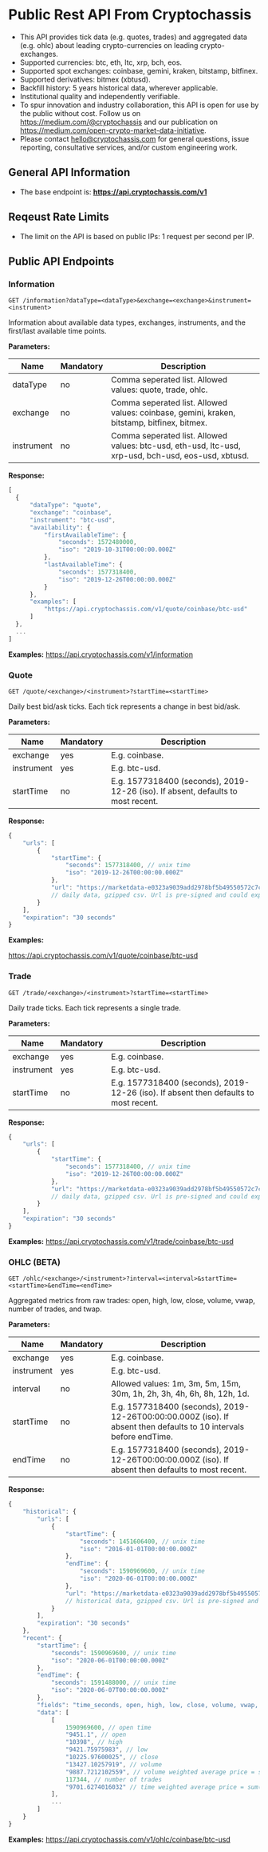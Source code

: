 # Public Rest API From Cryptochassis
* This API provides tick data (e.g. quotes, trades) and aggregated data (e.g. ohlc) about leading crypto-currencies on leading crypto-exchanges.
* Supported currencies: btc, eth, ltc, xrp, bch, eos.
* Supported spot exchanges: coinbase, gemini, kraken, bitstamp, bitfinex.
* Supported derivatives: bitmex (xbtusd).
* Backfill history: 5 years historical data, wherever applicable.
* Institutional quality and independently verifiable.
* To spur innovation and industry collaboration, this API is open for use by the public without cost. Follow us on https://medium.com/@cryptochassis and our publication on https://medium.com/open-crypto-market-data-initiative.
* Please contact hello@cryptochassis.com for general questions, issue reporting, consultative services, and/or custom engineering work.

## General API Information
* The base endpoint is: **https://api.cryptochassis.com/v1**

## Reqeust Rate Limits
* The limit on the API is based on public IPs: 1 request per second per IP.

## Public API Endpoints

### Information
```
GET /information?dataType=<dataType>&exchange=<exchange>&instrument=<instrument>
```
Information about available data types, exchanges, instruments, and the first/last available time points.

**Parameters:**

Name | Mandatory | Description
------------ | ------------ | ------------
dataType | no | Comma seperated list. Allowed values: quote, trade, ohlc.
exchange | no | Comma seperated list. Allowed values: coinbase, gemini, kraken, bitstamp, bitfinex, bitmex.
instrument | no | Comma seperated list. Allowed values: btc-usd, eth-usd, ltc-usd, xrp-usd, bch-usd, eos-usd, xbtusd.

**Response:**
```javascript
[
  {
      "dataType": "quote",
      "exchange": "coinbase",
      "instrument": "btc-usd",
      "availability": {
          "firstAvailableTime": {
              "seconds": 1572480000,
              "iso": "2019-10-31T00:00:00.000Z"
          },
          "lastAvailableTime": {
              "seconds": 1577318400,
              "iso": "2019-12-26T00:00:00.000Z"
          }
      },
      "examples": [
          "https://api.cryptochassis.com/v1/quote/coinbase/btc-usd"
      ]
  },
  ...
]
```

**Examples:**
https://api.cryptochassis.com/v1/information

### Quote
```
GET /quote/<exchange>/<instrument>?startTime=<startTime>
```
Daily best bid/ask ticks. Each tick represents a change in best bid/ask.

**Parameters:**

Name | Mandatory | Description
------------ | ------------ | ------------
exchange | yes | E.g. coinbase.
instrument | yes | E.g. btc-usd.
startTime | no | E.g. 1577318400 (seconds), 2019-12-26 (iso). If absent, defaults to most recent.

**Response:**
```javascript
{
    "urls": [
        {
            "startTime": {
                "seconds": 1577318400, // unix time
                "iso": "2019-12-26T00:00:00.000Z"
            },
            "url": "https://marketdata-e0323a9039add2978bf5b49550572c7c.s3.amazonaws.com/quote/gemini/btc_usd/1577318400.csv.gzip?AWSAccessKeyId=AKIATPNB7YZIUQR3JVNF&Expires=1577485954&Signature=JOwv%2FoenoIhHVx6nyuGY1R%2FHbHM%3D"
            // daily data, gzipped csv. Url is pre-signed and could expire.
        }
    ],
    "expiration": "30 seconds"
}
```

**Examples:**

https://api.cryptochassis.com/v1/quote/coinbase/btc-usd

### Trade
```
GET /trade/<exchange>/<instrument>?startTime=<startTime>
```
Daily trade ticks. Each tick represents a single trade.

**Parameters:**

Name | Mandatory | Description
------------ | ------------ | ------------
exchange | yes | E.g. coinbase.
instrument | yes | E.g. btc-usd.
startTime | no | E.g. 1577318400 (seconds), 2019-12-26 (iso). If absent then defaults to most recent.

**Response:**
```javascript
{
    "urls": [
        {
            "startTime": {
                "seconds": 1577318400, // unix time
                "iso": "2019-12-26T00:00:00.000Z"
            },
            "url": "https://marketdata-e0323a9039add2978bf5b49550572c7c.s3.amazonaws.com/trade/coinbase/btc_usd/1577318400.csv.gzip?AWSAccessKeyId=AKIATPNB7YZIUQR3JVNF&Expires=1577486042&Signature=jQ9Vya3X9yBc7x26MyWhRKdKEdI%3D"
            // daily data, gzipped csv. Url is pre-signed and could expire.
        }
    ],
    "expiration": "30 seconds"
}
```

**Examples:**
https://api.cryptochassis.com/v1/trade/coinbase/btc-usd

### OHLC (BETA)
```
GET /ohlc/<exchange>/<instrument>?interval=<interval>&startTime=<startTime>&endTime=<endTime>
```
Aggregated metrics from raw trades: open, high, low, close, volume, vwap, number of trades, and twap.

**Parameters:**

Name | Mandatory | Description
------------ | ------------ | ------------
exchange | yes | E.g. coinbase.
instrument | yes | E.g. btc-usd.
interval | no | Allowed values: 1m, 3m, 5m, 15m, 30m, 1h, 2h, 3h, 4h, 6h, 8h, 12h, 1d.
startTime | no | E.g. 1577318400 (seconds), 2019-12-26T00:00:00.000Z (iso). If absent then defaults to 10 intervals before endTime.
endTime | no | E.g. 1577318400 (seconds), 2019-12-26T00:00:00.000Z (iso). If absent then defaults to most recent.

**Response:**
```javascript
{
    "historical": {
        "urls": [
            {
                "startTime": {
                    "seconds": 1451606400, // unix time
                    "iso": "2016-01-01T00:00:00.000Z"
                },
                "endTime": {
                    "seconds": 1590969600, // unix time
                    "iso": "2020-06-01T00:00:00.000Z"
                },
                "url": "https://marketdata-e0323a9039add2978bf5b49550572c7c.s3.amazonaws.com/ohlc/1440/bitfinex/btc_usd/historical.csv.gz?AWSAccessKeyId=AKIATPNB7YZIUQR3JVNF&Expires=1593483130&Signature=KQMy29T5sVP7v2TUjXr9IOrhba0%3D"
                // historical data, gzipped csv. Url is pre-signed and could expire.
            }
        ],
        "expiration": "30 seconds"
    },
    "recent": {
        "startTime": {
            "seconds": 1590969600, // unix time
            "iso": "2020-06-01T00:00:00.000Z"
        },
        "endTime": {
            "seconds": 1591488000, // unix time
            "iso": "2020-06-07T00:00:00.000Z"
        },
        "fields": "time_seconds, open, high, low, close, volume, vwap, number_of_trades, twap",
        "data": [
            [
                1590969600, // open time
                "9451.1", // open
                "10398", // high
                "9421.75975983", // low
                "10225.97600025", // close
                "13427.10257919", // volume
                "9887.7212102559", // volume weighted average price = sum(tick_price * tick_volume) / volume
                117344, // number of trades
                "9701.6274016032" // time weighted average price = sum(tick_price) / number_of_trades
            ],
            ...
        ]
    }
}
```

**Examples:**
https://api.cryptochassis.com/v1/ohlc/coinbase/btc-usd
